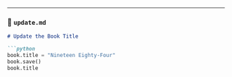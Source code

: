
---

### 📄 `update.md`

```markdown
# Update the Book Title

```python
book.title = "Nineteen Eighty-Four"
book.save()
book.title
